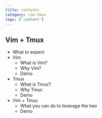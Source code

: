 ```yaml
---
title: contents
category: vim-tmux
tags: ['content']
---
```


Vim + Tmux
----------

* What to expect
* Vim
  * What is Vim?
  * Why Vim?
  * Demo
* Tmux
  * What is Tmux?
  * Why Tmux
  * Demo
* Vim + Tmux
  * What you can do to leverage the two
  * Demo
